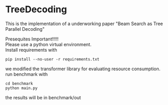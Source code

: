 # TreeDecoding

This is the implementation of a underworking paper "Beam Search as Tree Parallel Decoding"

Presequites
Important!!!!!  
Please use a python virtual environment.  
Install requirements with  
```shell
pip install --no-user -r requirements.txt  
```

we modified the transformer library for evaluating resource consumption.
run benchmark with 
```shell
cd benchmark
python main.py
```
the results will be in benchmark/out
